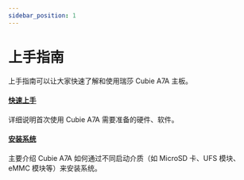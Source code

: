 ```yaml
---
sidebar_position: 1
---
```


# 上手指南

上手指南可以让大家快速了解和使用瑞莎 Cubie A7A 主板。

#### [快速上手](/cubie/a7a/getting-started/quickly_start)

详细说明首次使用 Cubie A7A 需要准备的硬件、软件。

#### [安装系统](/cubie/a7a/getting-started/install-system)

主要介绍 Cubie A7A 如何通过不同启动介质（如 MicroSD 卡、UFS 模块、eMMC 模块等）来安装系统。
